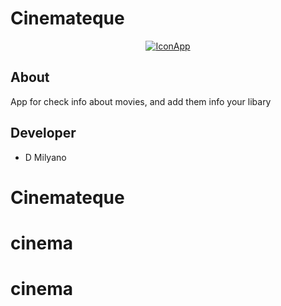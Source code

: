 # Cinemateque

<p align="center">
      <a href="https://imgbb.com/"><img src="https://i.ibb.co/ZBkyr6h/IconApp.png" alt="IconApp" border="0"></a>
</p>


## About

App for check info about movies, and add them info your libary


## Developer

- D Milyano
# Cinemateque
# cinema
# cinema
